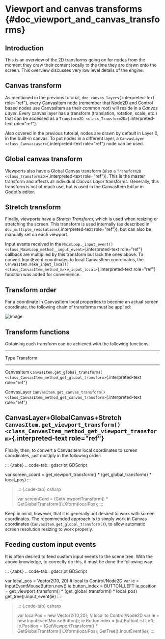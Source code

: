 Viewport and canvas transforms {#doc_viewport_and_canvas_transforms}
==============================

Introduction
------------

This is an overview of the 2D transforms going on for nodes from the
moment they draw their content locally to the time they are drawn onto
the screen. This overview discusses very low level details of the
engine.

Canvas transform
----------------

As mentioned in the previous tutorial,
`doc_canvas_layers`{.interpreted-text role="ref"}, every CanvasItem node
(remember that Node2D and Control based nodes use CanvasItem as their
common root) will reside in a *Canvas Layer*. Every canvas layer has a
transform (translation, rotation, scale, etc.) that can be accessed as a
`Transform2D <class_Transform2D>`{.interpreted-text role="ref"}.

Also covered in the previous tutorial, nodes are drawn by default in
Layer 0, in the built-in canvas. To put nodes in a different layer, a
`CanvasLayer
<class_CanvasLayer>`{.interpreted-text role="ref"} node can be used.

Global canvas transform
-----------------------

Viewports also have a Global Canvas transform (also a
`Transform2D <class_Transform2D>`{.interpreted-text role="ref"}). This
is the master transform and affects all individual *Canvas Layer*
transforms. Generally, this transform is not of much use, but is used in
the CanvasItem Editor in Godot\'s editor.

Stretch transform
-----------------

Finally, viewports have a *Stretch Transform*, which is used when
resizing or stretching the screen. This transform is used internally (as
described in `doc_multiple_resolutions`{.interpreted-text role="ref"}),
but can also be manually set on each viewport.

Input events received in the
`MainLoop._input_event() <class_MainLoop_method__input_event>`{.interpreted-text
role="ref"} callback are multiplied by this transform but lack the ones
above. To convert InputEvent coordinates to local CanvasItem
coordinates, the
`CanvasItem.make_input_local() <class_CanvasItem_method_make_input_local>`{.interpreted-text
role="ref"} function was added for convenience.

Transform order
---------------

For a coordinate in CanvasItem local properties to become an actual
screen coordinate, the following chain of transforms must be applied:

![image](img/viewport_transforms2.png)

Transform functions
-------------------

Obtaining each transform can be achieved with the following functions:

  ---------------------------------------------------------------------------------------------------------------------------------------------
  Type                               Transform
  ---------------------------------- ----------------------------------------------------------------------------------------------------------
  CanvasItem                         `CanvasItem.get_global_transform() <class_CanvasItem_method_get_global_transform>`{.interpreted-text
                                     role="ref"}

  CanvasLayer                        `CanvasItem.get_canvas_transform() <class_CanvasItem_method_get_canvas_transform>`{.interpreted-text
                                     role="ref"}

  CanvasLayer+GlobalCanvas+Stretch   `CanvasItem.get_viewport_transform() <class_CanvasItem_method_get_viewport_transform>`{.interpreted-text
                                     role="ref"}
  ---------------------------------------------------------------------------------------------------------------------------------------------

Finally, then, to convert a CanvasItem local coordinates to screen
coordinates, just multiply in the following order:

::: {.tabs}
.. code-tab:: gdscript GDScript

var screen\_coord = get\_viewport\_transform() \*
(get\_global\_transform() \* local\_pos)
:::

> ::: {.code-tab}
> csharp
>
> var screenCord = (GetViewportTransform() \*
> GetGlobalTransform()).Xform(localPos);
> :::

Keep in mind, however, that it is generally not desired to work with
screen coordinates. The recommended approach is to simply work in Canvas
coordinates (`CanvasItem.get_global_transform()`), to allow automatic
screen resolution resizing to work properly.

Feeding custom input events
---------------------------

It is often desired to feed custom input events to the scene tree. With
the above knowledge, to correctly do this, it must be done the following
way:

::: {.tabs}
.. code-tab:: gdscript GDScript

var local\_pos = Vector2(10, 20) \# local to Control/Node2D var ie =
InputEventMouseButton.new() ie.button\_index = BUTTON\_LEFT ie.position
= get\_viewport\_transform() \* (get\_global\_transform() \* local\_pos)
get\_tree().input\_event(ie)
:::

> ::: {.code-tab}
> csharp
>
> var localPos = new Vector2(10,20); // local to Control/Node2D var ie =
> new InputEventMouseButton(); ie.ButtonIndex = (int)ButtonList.Left;
> ie.Position = (GetViewportTransform() \*
> GetGlobalTransform()).Xform(localPos); GetTree().InputEvent(ie);
> :::
